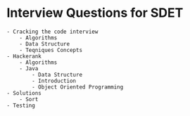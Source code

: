 # Interview Questions for SDET

    - Cracking the code interview
        - Algorithms
        - Data Structure
        - Teqniques Concepts
    - Hackerank
        - Algorithms
        - Java
            - Data Structure
            - Introduction
            - Object Oriented Programming
    - Solutions
        - Sort
    - Testing